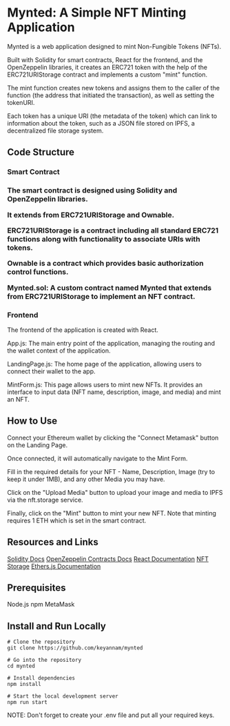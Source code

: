 # Mynted: A Simple NFT Minting Application

Mynted is a web application designed to mint Non-Fungible Tokens (NFTs). 

Built with Solidity for smart contracts, React for the frontend, and the OpenZeppelin libraries, it creates an ERC721 token with the help of the ERC721URIStorage contract and implements a custom "mint" function. 

The mint function creates new tokens and assigns them to the caller of the function (the address that initiated the transaction), as well as setting the tokenURI. 

Each token has a unique URI (the metadata of the token) which can link to information about the token, such as a JSON file stored on IPFS, a decentralized file storage system.

<h2>Code Structure</h2>

<h3>Smart Contract<h3>
The smart contract is designed using Solidity and OpenZeppelin libraries. 

It extends from ERC721URIStorage and Ownable.

ERC721URIStorage is a contract including all standard ERC721 functions along with functionality to associate URIs with tokens. 

Ownable is a contract which provides basic authorization control functions.

Mynted.sol: A custom contract named Mynted that extends from ERC721URIStorage to implement an NFT contract. 

<h3>Frontend</h3>
The frontend of the application is created with React.

App.js: The main entry point of the application, managing the routing and the wallet context of the application.

LandingPage.js: The home page of the application, allowing users to connect their wallet to the app.

MintForm.js: This page allows users to mint new NFTs. It provides an interface to input data (NFT name, description, image, and media) and mint an NFT.

<h2>How to Use</h2>

Connect your Ethereum wallet by clicking the "Connect Metamask" button on the Landing Page.

Once connected, it will automatically navigate to the Mint Form.

Fill in the required details for your NFT - Name, Description, Image (try to keep it under 1MB), and any other Media you may have.

Click on the "Upload Media" button to upload your image and media to IPFS via the nft.storage service.

Finally, click on the "Mint" button to mint your new NFT. Note that minting requires 1 ETH which is set in the smart contract.

<h2>Resources and Links</h2>
<a href="https://docs.soliditylang.org/en/v0.8.7/" target="_new">Solidity Docs</a>
<a href="https://docs.openzeppelin.com/contracts/4.x/" target="_new">OpenZeppelin Contracts Docs</a>
<a href="https://reactjs.org/docs/getting-started.html" target="_new">React Documentation</a>
<a href="https://nft.storage/docs/" target="_new">NFT Storage</a>
<a href="https://docs.ethers.io/v5/" target="_new">Ethers.js Documentation</a>

<h2>Prerequisites</h2>
Node.js
npm
MetaMask 

<h2>Install and Run Locally</h2>


```shell
# Clone the repository
git clone https://github.com/keyannam/mynted

# Go into the repository
cd mynted

# Install dependencies
npm install

# Start the local development server
npm run start
```

NOTE: Don't forget to create your .env file and put all your required keys. 
